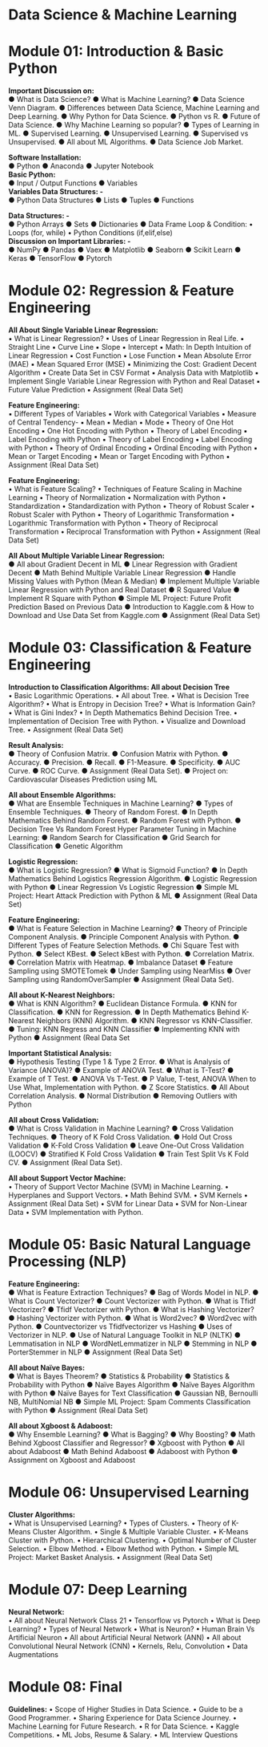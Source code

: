 # Data Science & Machine Learning
# Module 01: Introduction & Basic Python
<b>Important Discussion on:</b> <br>
● What is Data Science?
● What is Machine Learning?
● Data Science Venn Diagram.
● Differences between Data Science, Machine Learning and Deep Learning.
● Why Python for Data Science.
● Python vs R.
● Future of Data Science.
● Why Machine Learning so popular?
● Types of Learning in ML.
● Supervised Learning.
● Unsupervised Learning.
● Supervised vs Unsupervised.
● All about ML Algorithms.
● Data Science Job Market.

<b>Software Installation:</b><br>
● Python
● Anaconda 
● Jupyter Notebook <br>
<b>Basic Python:</b><br>
● Input / Output Functions
● Variables <br>
<b>Variables Data Structures: -</b><br>
● Python Data Structures
● Lists
● Tuples
● Functions

<b>Data Structures: -</b><br>
● Python Arrays
● Sets
● Dictionaries
● Data Frame Loop & Condition:
• Loops (for, while)
• Python Conditions (if,elif,else) <br>
<b>Discussion on Important Libraries: -</b><br>
● NumPy
● Pandas
● Vaex
● Matplotlib
● Seaborn
● Scikit Learn
● Keras
● TensorFlow
● Pytorch
# Module 02: Regression & Feature Engineering
<b>All About Single Variable Linear Regression:</b><br>
▪ What is Linear Regression?
▪ Uses of Linear Regression in Real Life.
▪ Straight Line
▪ Curve Line
▪ Slope
▪ Intercept
▪ Math: In Depth Intuition of Linear Regression
▪ Cost Function
▪ Lose Function
▪ Mean Absolute Error (MAE)
▪ Mean Squared Error (MSE)
▪ Minimizing the Cost: Gradient Decent Algorithm
▪ Create Data Set in CSV Format
▪ Analysis Data with Matplotlib
▪ Implement Single Variable Linear Regression with Python and Real Dataset
▪ Future Value Prediction
▪ Assignment (Real Data Set)

<b>Feature Engineering:</b><br>
▪ Different Types of Variables
▪ Work with Categorical Variables
▪ Measure of Central Tendency-
▪ Mean
▪ Median
▪ Mode
▪ Theory of One Hot Encoding
▪ One Hot Encoding with Python
▪ Theory of Label Encoding
▪ Label Encoding with Python
▪ Theory of Label Encoding
▪ Label Encoding with Python
▪ Theory of Ordinal Encoding
▪ Ordinal Encoding with Python
▪ Mean or Target Encoding
▪ Mean or Target Encoding with Python
▪ Assignment (Real Data Set) <br>

<b>Feature Engineering:</b><br>
• What is Feature Scaling?
• Techniques of Feature Scaling in Machine Learning
• Theory of Normalization
• Normalization with Python
• Standardization
• Standardization with Python
• Theory of Robust Scaler
• Robust Scaler with Python
• Theory of Logarithmic Transformation
• Logarithmic Transformation with Python
• Theory of Reciprocal Transformation
• Reciprocal Transformation with Python
• Assignment (Real Data Set) <br>

<b>All About Multiple Variable Linear Regression:</b><br>
● All about Gradient Decent in ML
● Linear Regression with Gradient Decent
● Math Behind Multiple Variable Linear Regression
● Handle Missing Values with Python (Mean & Median)
● Implement Multiple Variable Linear Regression with Python and Real Dataset
● R Squared Value
● Implement R Square with Python
● Simple ML Project: Future Profit Prediction Based on Previous Data
● Introduction to Kaggle.com & How to Download and Use Data Set
from Kaggle.com
● Assignment (Real Data Set)

# Module 03: Classification & Feature Engineering
<b>Introduction to Classification Algorithms: All about Decision Tree </b><br>
• Basic Logarithmic Operations.
• All about Tree.
• What is Decision Tree Algorithm?
• What is Entropy in Decision Tree?
• What is Information Gain?
• What is Gini Index?
• In Depth Mathematics Behind Decision Tree.
• Implementation of Decision Tree with Python.
• Visualize and Download Tree.
• Assignment (Real Data Set)  <br>

<b>Result Analysis:</b><br>
● Theory of Confusion Matrix.
● Confusion Matrix with Python.
● Accuracy.
● Precision.
● Recall.
● F1-Measure.
● Specificity.
● AUC Curve.
● ROC Curve.
● Assignment (Real Data Set).
● Project on: Cardiovascular Diseases Prediction using ML <br>

<b>All about Ensemble Algorithms:</b><br>
● What are Ensemble Techniques in Machine Learning?
● Types of Ensemble Techniques.
● Theory of Random Forest.
● In Depth Mathematics Behind Random Forest.
● Random Forest with Python.
● Decision Tree Vs Random Forest
Hyper Parameter Tuning in Machine Learning:
● Random Search for Classification
● Grid Search for Classification
● Genetic Algorithm  <br>

<b>Logistic Regression: </b><br>
● What is Logistic Regression?
● What is Sigmoid Function?
● In Depth Mathematics Behind Logistics Regression Algorithm.
● Logistic Regression with Python
● Linear Regression Vs Logistic Regression
● Simple ML Project: Heart Attack Prediction with Python & ML
● Assignment (Real Data Set) <br>

<b>Feature Engineering:</b> <br>
● What is Feature Selection in Machine Learning?
● Theory of Principle Component Analysis.
● Principle Component Analysis with Python.
● Different Types of Feature Selection Methods.
● Chi Square Test with Python.
● Select KBest.
● Select kBest with Python.
● Correlation Matrix.
● Correlation Matrix with Heatmap.
● Imbalance Dataset
● Feature Sampling using SMOTETomek
● Under Sampling using NearMiss
● Over Sampling using RandomOverSampler
● Assignment (Real Data Set). <br>

<b>All about K-Nearest Neighbors:</b><br>
● What is KNN Algorithm?
● Euclidean Distance Formula.
● KNN for Classification.
● KNN for Regression.
● In Depth Mathematics Behind K-Nearest Neighbors (KNN)
Algorithm.
● KNN Regressor vs KNN-Classifier.
● Tuning: KNN Regress and KNN Classifier
● Implementing KNN with Python
● Assignment (Real Data Set <br>

<b>Important Statistical Analysis:</b><br>
● Hypothesis Testing (Type 1 & Type 2 Error.
● What is Analysis of Variance (ANOVA)?
● Example of ANOVA Test.
● What is T-Test?
● Example of T Test.
● ANOVA Vs T-Test.
● P Value, T-test, ANOVA When to Use What, Implementation with
Python.
● Z Score Statistics.
● All About Correlation Analysis.
● Normal Distribution
● Removing Outliers with Python <br>

<b>All about Cross Validation:</b> <br>
● What is Cross Validation in Machine Learning?
● Cross Validation Techniques.
● Theory of K Fold Cross Validation.
● Hold Out Cross Validation
● K-Fold Cross Validation
● Leave One-Out Cross Validation (LOOCV)
● Stratified K Fold Cross Validation
● Train Test Split Vs K Fold CV.
● Assignment (Real Data Set). <br>

<b>All about Support Vector Machine:</b><br>
• Theory of Support Vector Machine (SVM) in Machine Learning.
• Hyperplanes and Support Vectors.
• Math Behind SVM.
• SVM Kernels
• Assignment (Real Data Set)
• SVM for Linear Data
• SVM for Non-Linear Data
• SVM Implementation with Python.<br>

# Module 05: Basic Natural Language Processing (NLP)
<b>Feature Engineering:</b> <br>
● What is Feature Extraction Techniques?
● Bag of Words Model in NLP.
● What is Count Vectorizer?
● Count Vectorizer with Python.
● What is Tfidf Vectorizer?
● Tfidf Vectorizer with Python.
● What is Hashing Vectorizer?
● Hashing Vectorizer with Python.
● What is Word2vec?
● Word2vec with Python.
● Countvectorizer vs Tfidfvectorizer vs Hashing
● Uses of Vectorizer in NLP.
● Use of Natural Language Toolkit in NLP (NLTK)
● Lemmatisation in NLP
● WordNetLemmatizer in NLP
● Stemming in NLP
● PorterStemmer in NLP
● Assignment (Real Data Set) <br>

<b>All about Naïve Bayes:</b><br>
● What is Bayes Theorem?
● Statistics & Probability
● Statistics & Probability with Python
● Naïve Bayes Algorithm
● Naïve Bayes Algorithm with Python
● Naïve Bayes for Text Classification
● Gaussian NB, Bernoulli NB, MultiNomial NB
● Simple ML Project: Spam Comments Classification with Python
● Assignment (Real Data Set) <br>

<b>All about Xgboost & Adaboost:</b><br>
● Why Ensemble Learning?
● What is Bagging?
● Why Boosting?
● Math Behind Xgboost Classifier and Regressor?
● Xgboost with Python
● All about Adaboost
● Math Behind Adaboost
● Adaboost with Python
● Assignment on Xgboost and Adaboost <br>

# Module 06: Unsupervised Learning
<b>Cluster Algorithms:</b><br>
• What is Unsupervised Learning?
• Types of Clusters.
• Theory of K-Means Cluster Algorithm.
• Single & Multiple Variable Cluster.
• K-Means Cluster with Python.
• Hierarchical Clustering.
• Optimal Number of Cluster Selection.
• Elbow Method.
• Elbow Method with Python.
• Simple ML Project: Market Basket Analysis.
• Assignment (Real Data Set) <br>

# Module 07: Deep Learning
<b>Neural Network:</b><br>
• All about Neural Network
Class 21
• Tensorflow vs Pytorch
• What is Deep Learning?
• Types of Neural Network
• What is Neuron?
• Human Brain Vs Artificial Neuron
• All about Artificial Neural Network (ANN)
• All about Convolutional Neural Network (CNN)
• Kernels, Relu, Convolution
• Data Augmentations <br>

# Module 08: Final
<b>Guidelines:</b>
• Scope of Higher Studies in Data Science.
• Guide to be a Good Programmer.
• Sharing Experience for Data Science Journey.
• Machine Learning for Future Research.
• R for Data Science.
• Kaggle Competitions.
• ML Jobs, Resume & Salary.
• ML Interview Questions




